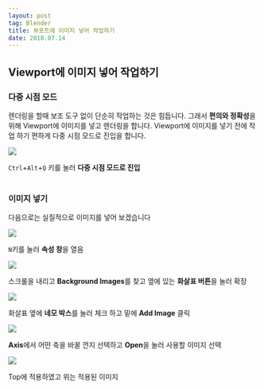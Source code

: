 ```yaml
---
layout: post 
tag: Blender
title: 뷰포트에 이미지 넣어 작업하기
date: 2018.07.14
---
```

## Viewport에 이미지 넣어 작업하기  
### 다중 시점 모드  
렌더링을 할때 보조 도구 없이 단순히 작업하는 것은 힘듭니다. 그래서 **편의와 정확성**을 위해 Viewport에 이미지를 넣고 렌더링을 합니다. Viewport에 이미지를 넣기 전에 작업 하기 편하게 다중 시점 모드로 진입을 합니다.   

<img src="{{site.url}}/images/뷰포트_이미지1.jpg?raw=true">  

`Ctrl`+`Alt`+`Q` 키를 눌러 **다중 시점 모드로 진입**   
<br>

### 이미지 넣기  
다음으로는 실질적으로 이미지를 넣어 보겠습니다  

<img src="{{site.url}}/images/뷰포트_이미지2.jpg?raw=true">  

`N`키를 눌러 **속성 창**을 열음  

<img src="{{site.url}}/images/뷰포트_이미지3.jpg?raw=true">  

스크롤을 내리고 **Background Images**를 찾고 옆에 있는 **화살표 버튼**을 눌러 확장    

<img src="{{site.url}}/images/뷰포트_이미지4.jpg?raw=true">  

화살표 옆에 **네모 박스**를 눌러 체크 하고 밑에 **Add Image** 클릭  

<img src="{{site.url}}/images/뷰포트_이미지5.jpg?raw=true">  

**Axis**에서 어떤 축을 바꿀 껀지 선택하고 **Open**을 눌러 사용할 이미지 선택  

<img src="{{site.url}}/images/뷰포트_이미지6.jpg?raw=true">  

Top에 적용하였고 위는 적용된 이미지  

<br>